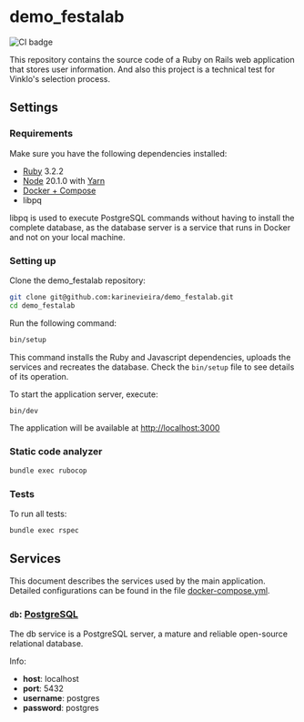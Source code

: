 # demo_festalab

![CI badge](https://github.com/karinevieira/demo_festalab/actions/workflows/ci.yml/badge.svg)

This repository contains the source code of a Ruby ​​on Rails web application that stores user information. And also this project is a technical test for Vinklo's selection process.

## Settings

### Requirements
Make sure you have the following dependencies installed:
* [Ruby](https://www.ruby-lang.org) 3.2.2
* [Node](https://nodejs.org) 20.1.0 with [Yarn](https://classic.yarnpkg.com)
* [Docker + Compose](https://www.docker.com)
* libpq

libpq is used to execute PostgreSQL commands without having to install the complete database, as the database server is a service that runs in Docker and not on your local machine.

### Setting up
Clone the demo_festalab repository:
```sh
git clone git@github.com:karinevieira/demo_festalab.git
cd demo_festalab
```
Run the following command:
```sh
bin/setup
```

This command installs the Ruby and Javascript dependencies, uploads the services and recreates the database. Check the `bin/setup` file to see details of its operation.

To start the application server, execute:
```sh
bin/dev
```
The application will be available at [http://localhost:3000](http://localhost:3000)

### Static code analyzer
```sh
bundle exec rubocop
```
### Tests
To run all tests:
```sh
bundle exec rspec
```

## Services
This document describes the services used by the main application. Detailed configurations can be found in the file [docker-compose.yml](/docker-compose.yml).

### `db`: [PostgreSQL](https://www.postgresql.org/)
The db service is a PostgreSQL server, a mature and reliable open-source relational database.

Info:
- **host**: localhost
- **port**: 5432
- **username**: postgres
- **password**: postgres

